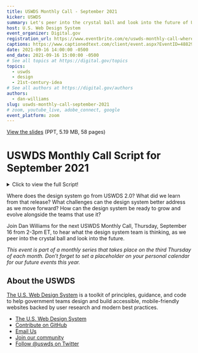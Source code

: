 ```yaml
---
title: USWDS Monthly Call - September 2021
kicker: USWDS
summary: Let's peer into the crystal ball and look into the future of USWDS.
host: U.S. Web Design System
event_organizer: Digital.gov
registration_url: https://www.eventbrite.com/e/uswds-monthly-call-where-do-we-go-from-20-sept-2021-tickets-169510844499
captions: https://www.captionedtext.com/client/event.aspx?EventID=4882986&CustomerID=321
date: 2021-09-16 14:00:00 -0500
end_date: 2021-09-16 15:00:00 -0500
# See all topics at https://digital.gov/topics
topics:
  - uswds
  - design
  - 21st-century-idea
# See all authors at https://digital.gov/authors
authors:
  - dan-williams
slug: uswds-monthly-call-september-2021
# zoom, youtube_live, adobe_connect, google
event_platform: zoom
---
```


[View the slides](https://designsystem.digital.gov/files/monthly-calls/uswds-monthly-call-september-2021-distro.pptx) (PPT, 5.19 MB, 58 pages)

# USWDS Monthly Call Script for September 2021
<details>
  <summary>Click to view the full Script!</summary>

  ## Monthly Call Script broken out by corresponding Slide
  
  1. Slide 1: Hi there and welcome to the U.S. Web Design System monthly call for September 2021. It's been a couple of months since we've seen some of you — and depending on where you live you may be seeing a bit of fall color already, just like the oranges and browns in our logo.
  
  2. Slide 2: My name is Dan Williams, and I'm the USWDS product lead and this is my avatar, which may look a bit like me. Thanks for being here! First, I'd like to mention that we're recording this monthly call, so please refrain from turning on your camera. We will manually turn off any cameras to ensure the recording doesn't show us on camera. I’d also like to remind you that all attendees must abide by the TTS Code of Conduct, which is online at handbook.tts.gsa.gov/code-of-conduct. We’ve posted the link to the code of conduct in the chat.
  We'll be posting other links and references into the chat as we go along, and I encourage you to ask questions in the chat at any time. If any member of our team can answer your question in the chat, we'll do so, otherwise there'll be some time for questions and answers at the end of the hour. Also, be sure to introduce yourself in the chat as well — it's nice to know who's here. It's good to have you here today. For those of you who find the chat distracting, you’re welcome to close or hide the chat window during the main presentation. You can reopen it later during the Q&A session at the end of this call. So thanks! And, with that, let's get started!
  
  3. Slide 3: So what's our agenda for today?
  * Well we're trying to keep today's call lean and mean, so there's just one topic on the table, but it's a good one: Where do we go from 2.0?
  * We'll spend all our time on that topic, and save all the rest of the time for Q&A. So ask questions in the chat as we go, or hold on to your Qs to the end.

  4. Slide 4: Today I'm going to talk about where we go from 2.0. Now, I know we're on 2.12.1, but this does rhyme, and it gets to the main point I'd like to discuss today: When and why do we release a new major version of the design system. What does a new major version even mean?
  
  5. Slide 5: But before we look forward: a look back. We released USWDS 1.0 about four and a half years ago — February 2017 — as our first pass at a Style guide for government. This was something that was still a bit new: a collection of tools and best practices for building websites. A little bit of a starter project and a little bit of a Style guide. And right from the beginning, we were able to do something of what we still hope to do with the design system: help teams focus their time on high-value problems, by providing a toolkit of ready-to-use website building blocks. And thanks to some of the early developers and adopters, like 18F and USDS, it caught on and was used to build a number of sites.
  
  6. Slide 6: But while it was a great starting point, it had a few issues. It was very opinionated and had a lot of greedy styles. Thus, it was hard to add to an existing site without a lot of unexpected effects, and made incremental adoption quite challenging. And it lacked an explicit design language that connected its components. Once you started customizing it, it was hard to tell just what made a USWDS site at all. You either used its default styles or you went off on your own. The design system didn't have any way to guide teams when they made these necessary customizations.
  
  7. Slide 7: We designed USWDS 2.0 to address these concerns. We wanted a design system that was easy to add incrementally, and one that's built to adapt to project needs, while still speaking a common design language.
    * This is why we rebuilt the way we wrote our stylesheets and markup.
    * This is why we introduced a broad range of expressive design tokens and utility classes.
    * This is why we developed customizable project settings.
    * And this is why we expanded our guidance and documentation.
  
  8. Slide 8: As we said at the time, USWDS 2.0 was “built to grow.”
  
  9. Slide 9: And it has grown. Since launching USWDS 2.0, we've added 25 components and 6 templates — more than doubling both components and templates. We're now used by almost 400 websites, at 86 agencies and 27% of executive branch domains — with over 250 million sessions on USWDS-powered sites per month. By many metrics, USWDS 2.0 has been a successful release — and we've improved it over the last two and a half years, over a series of releases that bring this line up to 2.12.1.
  
  10. Slide 10: But — and there's always a “but” — it wasn't all good news coming out of USWDS 2.0.  We made so many changes moving from 1.0 to 2.0 that migrating between versions was a real PITA.
  
  11. Slide 11: And if you're not familiar with acronyms and government-speak, PITA is short for Pain In The neck? While USWDS 2.0 offered significant improvements over 1.0, we couldn't realistically suggest migration for many projects. Breaking changes can require a lot of time and technical know-how to manage. You do have to think about resources and cost/benefit analysis. The return on investment can be too low to justify. The design system was supposed to make things easier, right?
  
  12. Slide 12: So we managed to prove it to ourselves. Fact: migrations suck, and breaking changes will always give teams pause and require project-specific justification. Is this worth our time? So, as we moved forward with the 2.0 line, we tried to break things as little as possible. "Promote continuity" is one of our design principles, and it's one we take to heart.
  
  13. Slide 13: However — and there's always a “however” —  when we're concerned about not breaking things, this can also make it difficult to change and evolve. This puts the design system in a bit of the ol' double-bind — when it's easier to grow than change, it reduces your maneuverability over time. This increases the cost of change, and can lead to painting yourself into a corner. So paradoxically, this highly risk-averse model gradually increases the necessity of change over time, and this buildup of pressure can result in large, disruptive, and risky Big Bang changes instead of ongoing, incremental improvements. Put simply: Risk-aversion doesn’t always reduce risk, it sometimes just delays it.
  
  14. Slide 14: We know that the design system has to change over time. As the world changes, the design system needs to adapt and evolve. It needs to learn from its environment, and — because this is one of the reasons for having a design system in the first place — it has to make it easier to scale what it's learned — its improvements — to the teams that use it. Today, we see a couple of necessary changes on the horizon that we'd like to address sooner rather than later.
  
  15. Slide 15: First, ending support for IE11. IE11 will go out of support for certain operating systems starting June 15, 2022. IE11 usage has consistently been below our 2% support threshold (as monitored by analytics.usa.gov) since May, and there is every indication that this trend will continue. It is in the best interest of the design system and the teams that use it to officially end our support for this browser.
  
  16. Slide 16: Second, support for modern Sass syntax. Sass is our stylesheet language, and its syntax had some major changes in 2019. Support for this new syntax (called the Sass Module System) has been on a bit of a bumpy road over the last couple years, but at this point, there are consistent support and compiling solutions. As of next month, October 2021, the Sass project will deprecate the old @import syntax, and drop legacy support altogether by October 2022. If you’ve been compiling USWDS stylesheets recently, you’ve probably started to notice deprecation warnings. The new syntax will not only get rid of these warnings, but allow us to deliver smaller, more performant, and better customized stylesheets. Again, it is in the best interest of the design system and the teams that use it to update to this modern syntax.
  
  17. Slide 17: The design system needs to make these changes and clearly signpost them. That is, we need to be very clear that before a certain point, we did things one way, and after that point, we'll be doing things another way.
If you need IE11 support, you need to stay behind a certain obvious version. If you need legacy Sass syntax, you need to stay behind an obvious version. At a clear signpost version and beyond, the rules have changed. Now, there's one other concept that needs similar signposting, and that's related to how we use JavaScript with the design system.
  Since the beginning, USWDS has taken a little bit of a wait-and-see approach to JavaScript. We've attempted to design our components so they work without JavaScript or as JavaScript-powered progressive enhancements on native HTML elements. This can improve resiliency and performance, but not necessarily. While data on JavaScript-disabled browsers is unfortunately scant, as of 2010 (11 years ago!), this number was about 2% in the US. As of 2012, it was at 1.2% of screenreader users, and as of 2016 it was at 0.2% in the UK. Even 10 years ago, this number was close to our 2% support threshold, and we do not believe the increasing reliance of the modern web on JavaScript has moved this number up. WCAG 1.0 from 1999 required that pages be functional and accessible with scripting disabled, but WCAG 2.0 and all other modern guidelines allow you to require JavaScript.
  We've waited and seen, and it's time for us to drop the "must work without JavaScript" requirement as no longer relevant and practical to the modern web. We need to do more to support JavaScript development with USWDS, and to make USWDS components more compatible with modern frameworks and ways of working. So together, these three necessary changes — dropping IE11 support, enabling modern Sass, and requiring JavaScript for some functionality — provide new rules for how we can build the design system, and how you can build with it.
  
  18. Slide 18: So, when I talk about a clear signpost version, is this USWDS 3.0? The short answer is yes, but before we really talk about what USWDS 3.0 means.
  
  19. Slide 19: It's worth asking: What does a version number even mean?
  
  20. Slide 20: One thing to note is that version numbers are not just a marketing gimmick. Real version numbers aren't like Web 2.0, shorthand for something hand-wavy.
  
  21. Slide 21: Version numbers should be meaningful. In fact, version numbers should have a very explicit meaning.
  
  22. Slide 22: That explicit meaning is captured in a concept called semantic versioning. And to be clear, this isn't a USWDS concept, this is a widely adopted software development concept. The purpose of semantic versioning is to tell developers what to expect about the content of a release.
  
  23. Slide 23: So, given a three-part number in the format number-dot-number-dot-number, like 2.12.1, each section can be seen like a little odometer, incrementing up and up. Each time a number increments, each number to its right resets to zero. You've probably noticed this before, at least with USWDS versions: we'll have a release like 2.11.0, which might be followed by:
  
  24. Slide 24: *2.11.1*, and then
  
  25. Slide 25: *2.11.2*, and then
  
  26. Slide 26: *2.12.0*
  
  27. Slide 27: What are all these numbers supposed to mean? What's the difference between 2.11.2 and 2.12.0? Why change one number and not the other? In semantic versioning, any version number is actually a chain of three numbers which are actually three distinct version numbers — three different versioning types. Version numbers are written in the form MAJOR VERSION-dot-MINOR VERSION-dot-PATCH VERSION. We'll work from right to left, starting with
  
  28. Slide 28: The patch version. In our example version number of 2.12.0, the "oh" at the end is the patch version.
  
  29. Slide 29: Increment the PATCH version when you make backwards-compatible bug fixes — an internal change that fixes incorrect behavior using existing conventions, like fixing a Sass mixin or function to work as expected.
  
  30. Slide 30: The middle number — "12" in our example — is the MINOR version.
  
  31. Slide 31: Increment the MINOR version when you add features or functionality in a backwards compatible manner, that is, using existing conventions — like, for instance, adding a new component or a new function. Increment the MINOR version if you mark any feature as deprecated.
  
  32. Slide 32: Finally, the first number, the MAJOR version. "2" in our example.
  
  33. Slide 33: Increment the MAJOR version when you do something that may require downstream effort. That is, when you change the conventions and old conventions may not work as expected. Typically, in this case, the downstream user may have to do or change something in their code. You've changed the interface in a way that is not — as we say — backwards compatible. This is also called "making incompatible API changes" where API is the "Application Programming Interface", or how users interact with your code.
  
  34. Slide 34: Now, every version you release is categorized as only one of these types. You don't ever release a single version that increments, for instance, both MINOR and PATCH versions because you both fixed bugs and added functionality. Lesser — scare quotes — versions kinda “go along for the ride” when combined with a more impactful version.
    * If we have a version with minor changes and patch changes, we increment the minor version.
    * If we have a version with major changes and minor changes, we increment the major version.
    * If we have a version with major changes and patch changes, we increment the major version.
  
  35. Slide 35: Now here's where it gets kinda funky for a project like USWDS: If a major version is "making incompatible API changes," what the heck is the API for USWDS? Is it a major version change when we update a class name? When we change the markup of a component? When we change its interaction, style, or display? When we change its interaction, style, or display "a lot"? What does that even mean? Is USWDS guidance subject to semantic versioning as well? These are good questions!
  
  36. Slide 36: Depending on how we interpret the USWDS API, the design system might realistically be on version 21.2.1 now instead of version 2.12.1. Would this freak you out? Maybe!
  
  37. Slide 37: But — practically and realistically — this ambiguity about how we implement semantic versioning, and even if we do, makes it harder for developers, designers, and program managers to really know what we've changed and what its impact will be on their projects. This ambiguity reduces trust. Teams need to know what has changed, when it's “safe” to move from one version to another, and when moving from version to version might require additional time, energy, or other resources. Without good knowledge, teams can't make good decisions.
  
  38. Slide 38: And an additional complication is one we might call the “bundle problem” or "the battleship", like the big gray battleship we see on this slide — thanks for the image, Library of Congress! In the battleship problem, we can think of the codebase as a battleship — a complex monolith, where every element, in our case, every component, is bundled together in a single package. Connected, tightly coupled, and co-dependent. Every part of the battleship moves and turns at the same time.
  
  39. Slide 39: Let's look at how this works. At the left, we see a schematic simplification of the codebase, with six components. In our example, the codebase is at version 1.0.0. As we develop the code, we move to the middle diagram and we see we've made some changes: a couple of the components got patches, one got a minor change, and one got a major change — maybe we needed to change its markup. The diagram on the right shows the final release. Since the change we made was a MAJOR change, the whole release is a major release, moving the project from 1.0.0 to 2.0.0. So given a collection of changes to components, even if components evolve at different speeds, they all release in the same version. Unfortunately, this means that specific component patch or bugfix updates can be dependent on unrelated major or minor updates elsewhere in the codebase!
  
  40. Slide 40: This means that Battleship codebases can block patches and features with major changes. Major changes in any individual component can prevent teams from adopting patches in unrelated components, and can block subsequent patches as well. As we saw in the previous slide, a major version might include patch changes, minor changes, and at least one major change. Teams that might want the patch changes could be unwilling to upgrade since they risk introducing a breaking change at the same time. For example, imagine a developer looking at updating to a potential USWDS version and thinking: "I want to get this accessibility improvement to combobox, or this JavaScript improvement to modal, but I don’t want to have to break our header to get it." And not only are the patches in that specific release blocked, but any subsequent patch or minor updates to these components will be blocked as well.
  
  41. Slide 41: So why not just avoid making major changes? Well, battleships will tend to inhibit necessary changes! Since we want to reduce major breaking changes, we may put off necessary major changes in favor of other work, but the major need does not go away. On this slide, the major need is shown with a dotted red line. While we continue to make patch (blue) and minor (gold) changes in other components, development on one component stalls because it would introduce a breaking change in the component, and thus, in the entire codebase. Depending on the risk aversion, this change could sit uncompleted for some time!
This doesn't work in the service of incremental development. The battleship not only can make patch versions dependent on unrelated major or minor versions but the flipside is also true: it can prevent necessary major or minor changes because of guaranteed downstream development cost, even for teams that don't want, need, or are able to implement that specific change. Thus, battleships turn slowly and poorly. Right now, USWDS is a battleship, but it should not be one, and it cannot effectively operate as one.
  
  42. Slide 42: Instead of a battleship, it can be more useful to see USWDS as a collection of more loosely-related individual projects: the components themselves. This model is less of a battleship and more of a flock of birds, like the murmuration of starlings we see on this slide. In fact, we introduced the concept of USWDS components as individual packages in USWDS 2.1.0. Now, it's time to bring this idea to the next level of maturity.
  
  43. Slide 43: In the flock model, the component becomes  the unit and each USWDS component is its own official npm package, with its own semantic version history and its own dependencies. There could (and would!) still be an omnibus package — like the current uswds package — but that package would simply include all the relevant component packages as dependencies and contain little unique code of its own. So where a battleship bundles components as a single package, in the flock, each component is a package.
  
  44. Slide 44: The flock is configurable. The flock model decouples individual components and allows developers to choose which parts of USWDS they need in their projects, and which components they have the time and resources to keep up-to-date from sprint to sprint and increment to increment. As we move from left to right in the diagrams, we see that each component is a package. In the center, each package has its own version history. And on the right, we see a project-specific subset of USWDS packages. Teams include and update only what they need.
  
  45. Slide 45: This allows USWDS to be very clear about how components have changed over time, and to use more accurate semantic versioning for everything we publish. Each component has its own clear history. Each component has its own clear history, and we can track each package and its dependencies with npm. On this slide we see individual timelines for each of the components we saw in the subset in the earlier slide. As each component matures from left to right, each component has patch, minor, and major version increments.
  
  46. Slide 46: Individual component packages allow teams to either update packages immediately and stay at the most current version, as we see in these timelines with the project's active version also being the most current version in the timeline. Not every team has the same resources. Some may choose to implement even major changes.
  
  47. Slide 47: But some may not, and may wait to update until it's right for their project. Teams can update packages at their own pace, as we see in this slide, with the project's active versions at different stages in their timelines.
  
  48. Slide 48: The flock model can provide less overhead, less unused code, and better component tracking. We expect to see projects moving from the omnibus uswds package to component-specific packages for just these reasons.
  
  49. Slide 49: So, there's a new major version of USWDS  coming soon, and moving to this major version is going to be a whole lot easier than the move from 1.0 to 2.0.
  
  50. Slide 50: This new version is going to do four very specific things:
    * Signal the end of IE11 support
    * Update to modern Sass Module Syntax
    * Allow requiring JavaScript
    * Publish versioned component packages
  
  51. Slide 51: And we don't want it to do much else! Here's what this release will not do:
    * Move straight to cutting-edge CSS
    * Change markup or look-and-feel
    * Radically change our JavaScript
    * Remove the familiar uswds omnibus package
  
  It's important to say that while this release will signal the end of IE11 support, it doesn't mean that we'll launch with a new grid-based layout grid or a bunch of CSS custom properties. We won't change our CSS much at all. Similarly, removing the “Must work without JavaScript” requirement doesn't mean that we're going to launch with a new Web Components version of USWDS. We won't change the JavaScript much at all. But as we'll discuss over the next few months, the four changes together suggest and support a number of potential improvements moving forward.
  
  52. Slide 52: We plan to release this new major version of the design system in January 2022, with a Beta program starting next month — in fact, it will be a continuation of the Library Beta program we're already running.
  
  53. Slide 53: As we learned from 2.0, we'll be working hard to make sure that this update requires as little migration hassle as possible, and points us in the direction of more joyful updating as we move forward. And I'm serious when I mean that we intend to reduce this hassle to as close to zero as we can. The biggest change here from a developer's perspective will be the Sass Modules work. But we think that most teams will only need to update a couple lines of code and it will just work. Like minutes or seconds. Our focus is on making it as easy as possible for designers, developers, and program managers to know how the design system is changing, how those changes impact their project, and stay up-to-date with improvements to the design system.
  
  54. Slide 54: This isn't the last you'll hear about these changes. This major release is still four months away. We'll be talking more about what's coming, what this could mean, and how you can participate and provide feedback, over the next few months.
  
  55. Slide 55: As we move beyond 2.0 we move beyond a design system that's built to grow.
  
  56. Slide 56: And we move to a design system that's built to evolve — and that's pretty exciting.
  
  57. Slide 57: So now we’re going to stop the recording and answer your questions!
  
  58. Slide 58: Thanks for joining today's USWDS monthly call. Next month, we'll be talking about connection, contribution, and community. As always, I encourage you to join our community in the #uswds-public Slack channel so you can follow our progress, get answers, and contribute to the discussion. Follow us on Github at github.com/uswds, check out our website, and visit designsystem.digital.gov/about/community to join us and your colleagues across government who are using USWDS. And next month we'll be talking about how we might do this community thing a little better! Thank you, and see you in October.
</details>

Where does the design system go from USWDS 2.0? What did we learn from that release? What challenges can the design system better address as we move forward? How can the design system be ready to grow and evolve alongside the teams that use it? 

Join Dan Williams for the next USWDS Monthly Call, Thursday, September 16 from 2-3pm ET, to hear what the design system team is thinking, as we peer into the crystal ball and look into the future.

*This event is part of a monthly series that takes place on the third Thursday of each month. Don’t forget to set a placeholder on your personal calendar for our future events this year.*


## About the USWDS

[The U.S. Web Design System](https://designsystem.digital.gov/) is a toolkit of principles, guidance, and code to help government teams design and build accessible, mobile-friendly websites backed by user research and modern best practices.

* [The U.S. Web Design System](https://designsystem.digital.gov/)
* [Contribute on GitHub](https://github.com/uswds/uswds/issues)
* [Email Us](mailto:uswds@support.digitalgov.gov)
* [Join our community](https://digital.gov/communities/uswds/)
* [Follow @uswds on Twitter](https://twitter.com/uswds)
